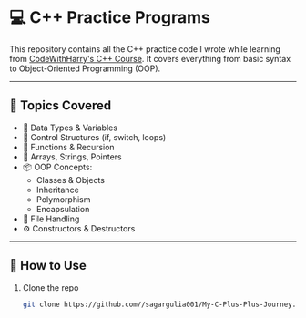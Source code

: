 # 💻 C++ Practice Programs

This repository contains all the C++ practice code I wrote while learning from [CodeWithHarry's C++ Course](https://www.youtube.com/playlist?list=PLu0W_9lII9ajLcqRcj4PoEihkukF_OTzA). It covers everything from basic syntax to Object-Oriented Programming (OOP).

---

## 📁 Topics Covered

- 🧮 Data Types & Variables
- 🔁 Control Structures (if, switch, loops)
- 🧠 Functions & Recursion
- 🧱 Arrays, Strings, Pointers
- 📦 OOP Concepts:
  - Classes & Objects
  - Inheritance
  - Polymorphism
  - Encapsulation
- 📂 File Handling
- ⚙️ Constructors & Destructors

---

## 🚀 How to Use

1. Clone the repo  
   ```bash
   git clone https://github.com//sagargulia001/My-C-Plus-Plus-Journey.git
